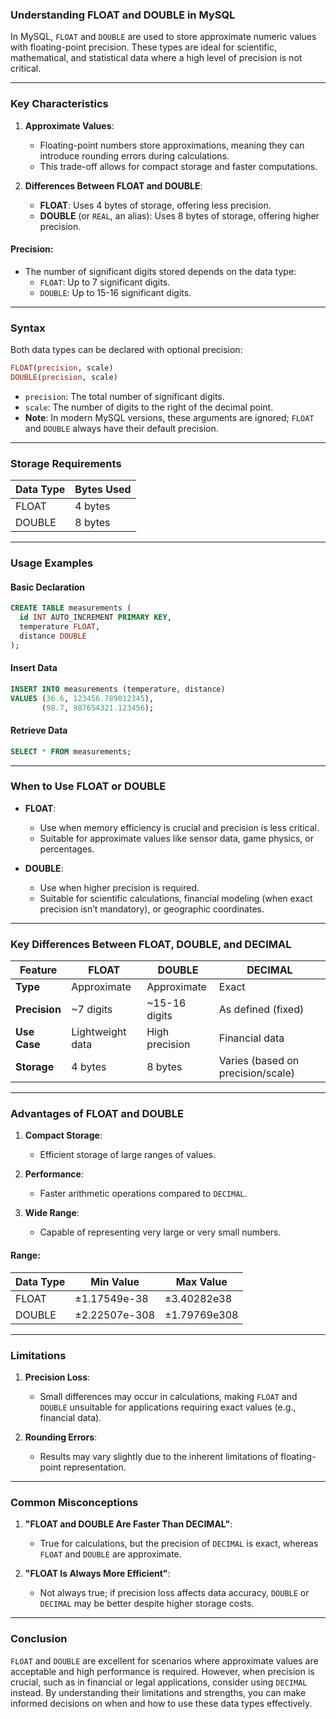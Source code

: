 ### Understanding FLOAT and DOUBLE in MySQL

In MySQL, `FLOAT` and `DOUBLE` are used to store approximate numeric values with floating-point precision. These types are ideal for scientific, mathematical, and statistical data where a high level of precision is not critical.

---

### **Key Characteristics**

1. **Approximate Values**:
   - Floating-point numbers store approximations, meaning they can introduce rounding errors during calculations.
   - This trade-off allows for compact storage and faster computations.

2. **Differences Between FLOAT and DOUBLE**:
   - **FLOAT**: Uses 4 bytes of storage, offering less precision.
   - **DOUBLE** (or `REAL`, an alias): Uses 8 bytes of storage, offering higher precision.

#### **Precision**:
- The number of significant digits stored depends on the data type:
  - `FLOAT`: Up to 7 significant digits.
  - `DOUBLE`: Up to 15-16 significant digits.

---

### **Syntax**

Both data types can be declared with optional precision:
```sql
FLOAT(precision, scale)
DOUBLE(precision, scale)
```

- `precision`: The total number of significant digits.
- `scale`: The number of digits to the right of the decimal point.
- **Note**: In modern MySQL versions, these arguments are ignored; `FLOAT` and `DOUBLE` always have their default precision.

---

### **Storage Requirements**

| Data Type | Bytes Used |
|-----------|------------|
| FLOAT     | 4 bytes    |
| DOUBLE    | 8 bytes    |

---

### **Usage Examples**

#### **Basic Declaration**
```sql
CREATE TABLE measurements (
  id INT AUTO_INCREMENT PRIMARY KEY,
  temperature FLOAT,
  distance DOUBLE
);
```

#### **Insert Data**
```sql
INSERT INTO measurements (temperature, distance) 
VALUES (36.6, 123456.789012345),
       (98.7, 987654321.123456);
```

#### **Retrieve Data**
```sql
SELECT * FROM measurements;
```

---

### **When to Use FLOAT or DOUBLE**

- **FLOAT**:
  - Use when memory efficiency is crucial and precision is less critical.
  - Suitable for approximate values like sensor data, game physics, or percentages.

- **DOUBLE**:
  - Use when higher precision is required.
  - Suitable for scientific calculations, financial modeling (when exact precision isn’t mandatory), or geographic coordinates.

---

### **Key Differences Between FLOAT, DOUBLE, and DECIMAL**

| Feature       | FLOAT            | DOUBLE           | DECIMAL           |
|---------------|------------------|------------------|-------------------|
| **Type**      | Approximate      | Approximate      | Exact             |
| **Precision** | ~7 digits        | ~15-16 digits    | As defined (fixed)|
| **Use Case**  | Lightweight data | High precision   | Financial data    |
| **Storage**   | 4 bytes          | 8 bytes          | Varies (based on precision/scale) |

---

### **Advantages of FLOAT and DOUBLE**

1. **Compact Storage**:
   - Efficient storage of large ranges of values.

2. **Performance**:
   - Faster arithmetic operations compared to `DECIMAL`.

3. **Wide Range**:
   - Capable of representing very large or very small numbers.

#### **Range**:
| Data Type | Min Value            | Max Value             |
|-----------|----------------------|-----------------------|
| FLOAT     | ±1.17549e-38         | ±3.40282e38           |
| DOUBLE    | ±2.22507e-308        | ±1.79769e308          |

---

### **Limitations**

1. **Precision Loss**:
   - Small differences may occur in calculations, making `FLOAT` and `DOUBLE` unsuitable for applications requiring exact values (e.g., financial data).

2. **Rounding Errors**:
   - Results may vary slightly due to the inherent limitations of floating-point representation.

---

### **Common Misconceptions**

1. **"FLOAT and DOUBLE Are Faster Than DECIMAL"**:
   - True for calculations, but the precision of `DECIMAL` is exact, whereas `FLOAT` and `DOUBLE` are approximate.

2. **"FLOAT Is Always More Efficient"**:
   - Not always true; if precision loss affects data accuracy, `DOUBLE` or `DECIMAL` may be better despite higher storage costs.

---

### **Conclusion**

`FLOAT` and `DOUBLE` are excellent for scenarios where approximate values are acceptable and high performance is required. However, when precision is crucial, such as in financial or legal applications, consider using `DECIMAL` instead. By understanding their limitations and strengths, you can make informed decisions on when and how to use these data types effectively.
